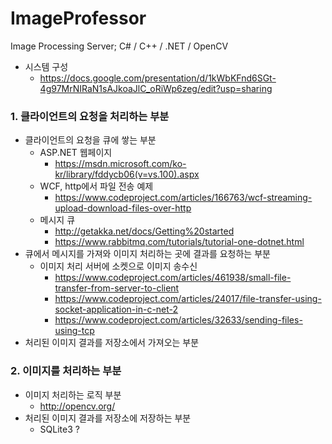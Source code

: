 # ImageProfessor
Image Processing Server; C# / C++ / .NET / OpenCV
- 시스템 구성
  - https://docs.google.com/presentation/d/1kWbKFnd6SGt-4g97MrNIRaN1sAJkoaJlC_oRiWp6zeg/edit?usp=sharing

### 1. 클라이언트의 요청을 처리하는 부분
- 클라이언트의 요청을 큐에 쌓는 부분
  - ASP.NET 웹페이지
    - https://msdn.microsoft.com/ko-kr/library/fddycb06(v=vs.100).aspx
  - WCF, http에서 파일 전송 예제
    - https://www.codeproject.com/articles/166763/wcf-streaming-upload-download-files-over-http
  - 메시지 큐
    - http://getakka.net/docs/Getting%20started
    - https://www.rabbitmq.com/tutorials/tutorial-one-dotnet.html
- 큐에서 메시지를 가져와 이미지 처리하는 곳에 결과를 요청하는 부분
  - 이미지 처리 서버에 소켓으로 이미지 송수신
    - https://www.codeproject.com/articles/461938/small-file-transfer-from-server-to-client
    - https://www.codeproject.com/articles/24017/file-transfer-using-socket-application-in-c-net-2
    - https://www.codeproject.com/articles/32633/sending-files-using-tcp
- 처리된 이미지 결과를 저장소에서 가져오는 부분

### 2. 이미지를 처리하는 부분
- 이미지 처리하는 로직 부분
  - http://opencv.org/
- 처리된 이미지 결과를 저장소에 저장하는 부분
  - SQLite3 ?
  
